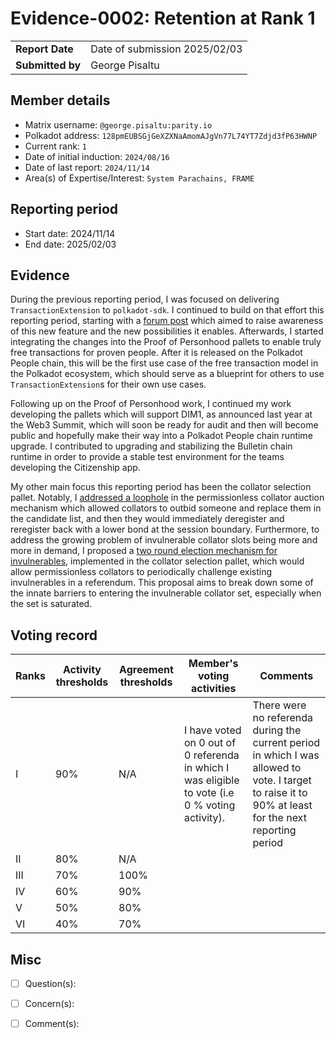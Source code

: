 # Evidence-0002: Retention at Rank 1

|                 |                                                                                             |
| --------------- | ------------------------------------------------------------------------------------------- |
| **Report Date** | Date of submission 2025/02/03                                                               |
| **Submitted by**| George Pisaltu                                                                              |


## Member details

- Matrix username: `@george.pisaltu:parity.io`
- Polkadot address: `128pmEUBSGjGeXZXNaAmomAJgVn77L74YT7Zdjd3fP63HWNP`
- Current rank: `1`
- Date of initial induction: `2024/08/16`
- Date of last report: `2024/11/14`
- Area(s) of Expertise/Interest: `System Parachains, FRAME`


## Reporting period

- Start date: 2024/11/14
- End date: 2025/02/03


## Evidence

During the previous reporting period, I was focused on delivering `TransactionExtension` to
`polkadot-sdk`. I continued to build on that effort this reporting period, starting with a [forum
post](https://forum.polkadot.network/t/introducing-transactionextension/10827) which aimed to raise
awareness of this new feature and the new possibilities it enables. Afterwards, I started
integrating the changes into the Proof of Personhood pallets to enable truly free transactions for
proven people. After it is released on the Polkadot People chain, this will be the first use case of
the free transaction model in the Polkadot ecosystem, which should serve as a blueprint for others
to use `TransactionExtension`s for their own use cases.

Following up on the Proof of Personhood work, I continued my work developing the pallets which will
support DIM1, as announced last year at the Web3 Summit, which will soon be ready for audit and then
will become public and hopefully make their way into a Polkadot People chain runtime upgrade. I
contributed to upgrading and stabilizing the Bulletin chain runtime in order to provide a stable
test environment for the teams developing the Citizenship app.

My other main focus this reporting period has been the collator selection pallet. Notably, I
[addressed a loophole](https://github.com/paritytech/polkadot-sdk/pull/7317) in the permissionless
collator auction mechanism which allowed collators to outbid someone and replace them in the
candidate list, and then they would immediately deregister and reregister back with a lower bond at
the session boundary. Furthermore, to address the growing problem of invulnerable collator slots
being more and more in demand, I proposed a [two round election mechanism for
invulnerables](https://github.com/polkadot-fellows/RFCs/pull/138), implemented in the collator
selection pallet, which would allow permissionless collators to periodically challenge existing
invulnerables in a referendum. This proposal aims to break down some of the innate barriers to
entering the invulnerable collator set, especially when the set is saturated.

## Voting record

|  Ranks | Activity thresholds | Agreement thresholds | Member's voting activities | Comments |
|---|---|---|---|---|
|I  |90%   |N/A   | I have voted on 0 out of 0 referenda in which I was eligible to vote (i.e 0 % voting activity). | There were no referenda during the current period in which I was allowed to vote. I target to raise it to 90% at least for the next reporting period |
|II |80%   |N/A   |   |  |
|III|70%   |100%  |   |  |
|IV |60%   |90%   |   |  |
|V  |50%   |80%   |   |  |
|VI |40%   |70%   |   |  |


## Misc

- [ ] Question(s): 

- [ ] Concern(s): 

- [ ] Comment(s): 

